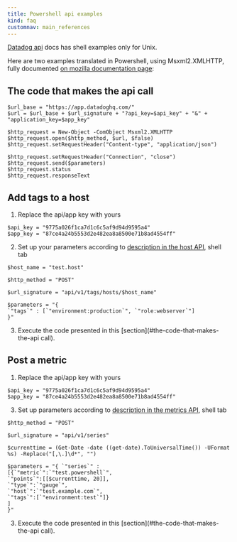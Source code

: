 ```yaml
---
title: Powershell api examples
kind: faq
customnav: main_references
---
```


[Datadog api](/api) docs has shell examples only for Unix.

Here are two examples translated in Powershell, using Msxml2.XMLHTTP, fully documented [on mozilla documentation page](https://developer.mozilla.org/en-US/docs/Web/API/XMLHttpRequest): 

## The code that makes the api call

```
$url_base = "https://app.datadoghq.com/" 
$url = $url_base + $url_signature + "?api_key=$api_key" + "&" + "application_key=$app_key"

$http_request = New-Object -ComObject Msxml2.XMLHTTP 
$http_request.open($http_method, $url, $false) 
$http_request.setRequestHeader("Content-type", "application/json")

$http_request.setRequestHeader("Connection", "close") 
$http_request.send($parameters) 
$http_request.status 
$http_request.responseText
```

## Add tags to a host

1. Replace the api/app key with yours
```
$api_key = "9775a026f1ca7d1c6c5af9d94d9595a4" 
$app_key = "87ce4a24b5553d2e482ea8a8500e71b8ad4554ff"
```

2. Set up your parameters according to [description in the host API](/api/#hosts), shell tab
```
$host_name = "test.host"

$http_method = "POST"

$url_signature = "api/v1/tags/hosts/$host_name" 

$parameters = "{ 
`"tags`" : [`"environment:production`", `"role:webserver`"] 
}"
```

3. Execute the code presented in this [section](#the-code-that-makes-the-api call).

## Post a metric

1. Replace the api/app key with yours
```
$api_key = "9775a026f1ca7d1c6c5af9d94d9595a4" 
$app_key = "87ce4a24b5553d2e482ea8a8500e71b8ad4554ff"
```

3. Set up parameters according to [description in the metrics API](/api/#metrics), shell tab
```
$http_method = "POST"

$url_signature = "api/v1/series"

$currenttime = (Get-Date -date ((get-date).ToUniversalTime()) -UFormat %s) -Replace("[,\.]\d*", "")

$parameters = "{ `"series`" :
[{`"metric`":`"test.powershell`",
`"points`":[[$currenttime, 20]],
`"type`":`"gauge`",
`"host`":`"test.example.com`",
`"tags`":[`"environment:test`"]}
]
}"
```

3. Execute the code presented in this [section](#the-code-that-makes-the-api call).